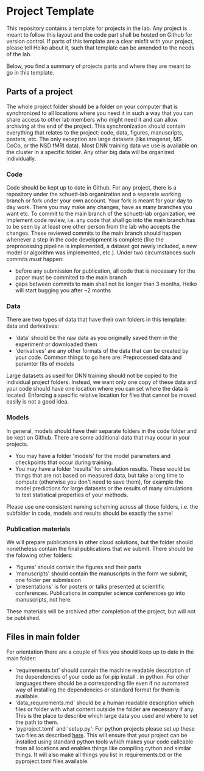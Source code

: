 # Project Template

This repository contains a template for projects in the lab. Any project is meant to follow this layout and the code part shall be hosted on Github for version control. If parts of this template are a clear misfit with your project, please tell Heiko about it, such that template can be amended to the needs of the lab. 

Below, you find a summary of projects parts and where they are meant to go in this template.

## Parts of a project
The whole project folder should be a folder on your computer that is synchronized to all locations where you need it in such a way that you can share access to other lab members who 
might need it and can allow archiving at the end of the project. 
This synchronization should contain everything that relates to the project: code, data, figures, manuscripts, posters, etc.
The only exception are large datasets (like imagenet, MS CoCo, or the NSD fMRI data). Most DNN training data we use is available on the cluster in a specific folder. Any other big 
data will be organized individually.

### Code
Code should be kept up to date in Github. For any project, there is a repository under the schuett-lab organization and a separate working branch or fork under your own account. Your fork is meant for your day to day work. There you may make any changes, have as many branches you want etc. To commit to the main branch of the schuett-lab organization, we implement code review, i.e. any code that shall go into the main branch has to be seen by at least one other person from the lab who accepts the changes. These reviewed commits to the main branch should happen whenever a step in the code development is complete (like the preprocessing pipeline is implemented, a dataset got newly included, a new model or algorithm was implemented, etc.). Under two circumstances such commits *must* happen: 
- before any submission for publication, all code that is necessary for the paper must be commited to the main branch
- gaps between commits to main shall not be longer than 3 months, Heiko will start bugging you after ~2 months

### Data
There are two types of data that have their own folders in this template: data and derivatives:
- 'data' should be the raw data as you originally saved them in the experiment or downloaded them
- 'derivatives' are any other formats of the data that can be created by your code. Common things to go here are: Preprocessed data and paramter fits of models

Large datasets as used for DNN training should not be copied to the individual project folders. Instead, we want only one copy of these data and your code should have one location where you can set where the data is located. Enforcing a specific relative location for files that cannot be moved easily is not a good idea.

### Models
In general, models should have their separate folders in the code folder and be kept on Github. There are some additional data that may occur in your projects.

- You may have a folder 'models' for the model parameters and checkpoints that occur during training.
- You may have a folder 'results' for simulation results. These would be things that are not based on measured data, but take a long time to compute (otherwise you don't need to save them), for example the model predictions for large datasets or the results of many simulations to test statistical properties of your methods.

Please use one consistent naming scheming across all those folders, i.e. the subfolder in code, models and results should be exactly the same!

### Publication materials
We will prepare publications in other cloud solutions, but the folder should nonetheless contain the final publications that we submit. There should be the folowing other folders:

- 'figures' should contain the figures and their parts
- 'manuscripts' should contain the manuscripts in the form we submit, one folder per submission
- 'presentations' is for posters or talks presented at scientific conferences. Publications in computer science conferences go into 
manuscripts, not here.

These materials will be archived after completion of the project, but will not be published.

## Files in main folder
For orientation there are a couple of files you should keep up to date in the main folder:
- 'requirements.txt' should contain the machine readable description of the dependencies of your code as for pip install . in python. For other languages there should be a 
corresponding file even if no automated way of installing the dependencies or standard format for them is available. 
- 'data_requirements.md' should be a human readable description which files or folder with what content outside the folder are necessary if any. This is the place to describe which 
large data you used and where to set the path to them.
- 'pyproject.toml' and 'setup.py': For python projects please set up these two files as described [here](https://setuptools.pypa.io/en/latest/userguide/pyproject_config.html). This 
will ensure that your project can be installed using standard python tools which makes your code calleable from all locations and enables things like compiling cython and similar 
things. It will also make all things you list in requirements.txt or the pyproject.toml files available.
